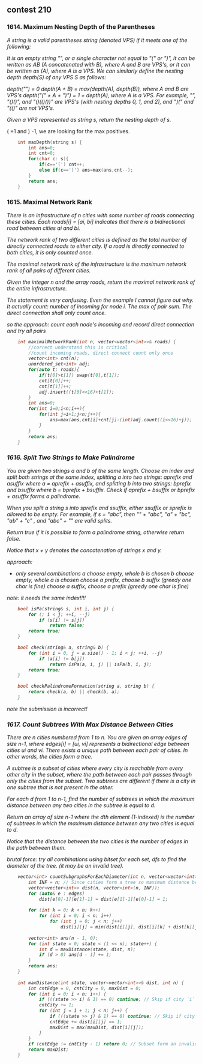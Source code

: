## contest 210

### 1614. Maximum Nesting Depth of the Parentheses
<em>
A string is a valid parentheses string (denoted VPS) if it meets one of the following:

It is an empty string "", or a single character not equal to "(" or ")",
It can be written as AB (A concatenated with B), where A and B are VPS's, or
It can be written as (A), where A is a VPS.
We can similarly define the nesting depth depth(S) of any VPS S as follows:

depth("") = 0
depth(A + B) = max(depth(A), depth(B)), where A and B are VPS's
depth("(" + A + ")") = 1 + depth(A), where A is a VPS.
For example, "", "()()", and "()(()())" are VPS's (with nesting depths 0, 1, and 2), and ")(" and "(()" are not VPS's.

Given a VPS represented as string s, return the nesting depth of s.
</em>

( +1 and ) -1, we are looking for the max positives.

```cpp
    int maxDepth(string s) {
        int ans=0;
        int cnt=0;
        for(char c: s){
            if(c=='(') cnt++;
            else if(c==')') ans=max(ans,cnt--);
        }
        return ans;
    }
```

### 1615. Maximal Network Rank
<em>

There is an infrastructure of n cities with some number of roads connecting these cities. Each roads[i] = [ai, bi] indicates that there is a bidirectional road between cities ai and bi.

The network rank of two different cities is defined as the total number of directly connected roads to either city. If a road is directly connected to both cities, it is only counted once.

The maximal network rank of the infrastructure is the maximum network rank of all pairs of different cities.

Given the integer n and the array roads, return the maximal network rank of the entire infrastructure.
<em>

The statement is very confusing. Even the example I cannot figure out why.
It actually count: number of incoming for node i. The max of pair sum. The direct connection shall only count once.

so the approach: count each node's incoming and record direct connection and try all pairs

```cpp
    int maximalNetworkRank(int n, vector<vector<int>>& roads) {
        //correct understand this is critical
        //count incoming roads, direct connect count only once
        vector<int> cnt(n);
        unordered_set<int> adj;
        for(auto t: roads){
            if(t[0]>t[1]) swap(t[0],t[1]);
            cnt[t[0]]++;
            cnt[t[1]]++;
            adj.insert((t[0]<<16)+t[1]);
        }
        int ans=0;
        for(int i=0;i<n;i++){
            for(int j=i+1;j<n;j++){
                ans=max(ans,cnt[i]+cnt[j]-(int)adj.count((i<<16)+j));
            }
        }
        return ans;
    }
```

### 1616. Split Two Strings to Make Palindrome
<em>
You are given two strings a and b of the same length. Choose an index and split both strings at the same index, splitting a into two strings: aprefix and asuffix where a = aprefix + asuffix, and splitting b into two strings: bprefix and bsuffix where b = bprefix + bsuffix. Check if aprefix + bsuffix or bprefix + asuffix forms a palindrome.

When you split a string s into sprefix and ssuffix, either ssuffix or sprefix is allowed to be empty. For example, if s = "abc", then "" + "abc", "a" + "bc", "ab" + "c" , and "abc" + "" are valid splits.

Return true if it is possible to form a palindrome string, otherwise return false.

Notice that x + y denotes the concatenation of strings x and y.
</em>

approach:
- only several combinations
a choose empty, whole b is chosen
b choose empty, whole a is chosen
choose a prefix, choose b suffix (greedy one char is fine)
choose a suffix, choose a prefix (greedy one char is fine)

note: it needs the same index!!!!

```cpp
    bool isPa(string& s, int i, int j) {
        for (; i < j; ++i, --j)
            if (s[i] != s[j])
                return false;
        return true;
    }

    bool check(string& a, string& b) {
        for (int i = 0, j = a.size() - 1; i < j; ++i, --j)
            if (a[i] != b[j])
                return isPa(a, i, j) || isPa(b, i, j);
        return true;
    }

    bool checkPalindromeFormation(string a, string b) {
        return check(a, b) || check(b, a);
    }
```
note the submission is incorrect!

### 1617. Count Subtrees With Max Distance Between Cities
<em>
There are n cities numbered from 1 to n. You are given an array edges of size n-1, where edges[i] = [ui, vi] represents a bidirectional edge between cities ui and vi. There exists a unique path between each pair of cities. In other words, the cities form a tree.

A subtree is a subset of cities where every city is reachable from every other city in the subset, where the path between each pair passes through only the cities from the subset. Two subtrees are different if there is a city in one subtree that is not present in the other.

For each d from 1 to n-1, find the number of subtrees in which the maximum distance between any two cities in the subtree is equal to d.

Return an array of size n-1 where the dth element (1-indexed) is the number of subtrees in which the maximum distance between any two cities is equal to d.

Notice that the distance between the two cities is the number of edges in the path between them.
</em>

brutal force:
try all combinations using bitset
for each set, dfs to find the diameter of the tree. (it may be an invalid tree).

```cpp
    vector<int> countSubgraphsForEachDiameter(int n, vector<vector<int>>& edges) {
        int INF = n; // Since cities form a tree so maximum distance between 2 cities always < n
        vector<vector<int>> dist(n, vector<int>(n, INF));
        for (auto& e : edges) 
            dist[e[0]-1][e[1]-1] = dist[e[1]-1][e[0]-1] = 1;
        
        for (int k = 0; k < n; k++)
            for (int i = 0; i < n; i++)
                for (int j = 0; j < n; j++)
                    dist[i][j] = min(dist[i][j], dist[i][k] + dist[k][j]);
        
        vector<int> ans(n - 1, 0);
        for (int state = 0; state < (1 << n); state++) {
            int d = maxDistance(state, dist, n);
            if (d > 0) ans[d - 1] += 1;
        }
        return ans;
    }
    
    int maxDistance(int state, vector<vector<int>>& dist, int n) {
        int cntEdge = 0, cntCity = 0, maxDist = 0;
        for (int i = 0; i < n; i++) {
            if (((state >> i) & 1) == 0) continue; // Skip if city `i` not in our subset
            cntCity += 1;
            for (int j = i + 1; j < n; j++) {
                if (((state >> j) & 1) == 0) continue; // Skip if city `j` not in our subset
                cntEdge += dist[i][j] == 1;
                maxDist = max(maxDist, dist[i][j]);
            }
        }
        if (cntEdge != cntCity - 1) return 0; // Subset form an invalid subtree!
        return maxDist;
    }
```

	


	
	
	

